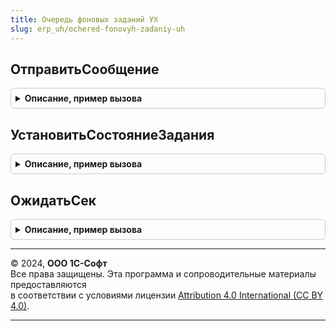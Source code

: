 ```yaml
---
title: Очередь фоновых заданий УХ
slug: erp_uh/ochered-fonovyh-zadaniy-uh
---
```



## ОтправитьСообщение
<details style="margin: 1em 0; padding: 0.5em; border: 1px solid #ccc; border-radius: 6px;">

<summary style="font-weight: bold; cursor: pointer;">Описание, пример вызова</summary>

```bsl

Функция ОтправитьСообщение(Получатель, Отправитель, Порядок = 0, Сообщение, СтепеньСжатия = Неопределено) Экспорт
```

Пример вызова
```bsl
Результат = ОчередьФоновыхЗаданийУХ.ОтправитьСообщение(Получатель, Отправитель, Порядок, Сообщение, СтепеньСжатия);
```
</details>

## УстановитьСостояниеЗадания
<details style="margin: 1em 0; padding: 0.5em; border: 1px solid #ccc; border-radius: 6px;">

<summary style="font-weight: bold; cursor: pointer;">Описание, пример вызова</summary>

```bsl

Функция УстановитьСостояниеЗадания(Ключ, Состояние = Неопределено, Прогресс = Неопределено, Пояснение = Неопределено) Экспорт
```

Пример вызова
```bsl
Результат = ОчередьФоновыхЗаданийУХ.УстановитьСостояниеЗадания(Ключ, Состояние, Прогресс, Пояснение);
```
</details>

## ОжидатьСек
<details style="margin: 1em 0; padding: 0.5em; border: 1px solid #ccc; border-radius: 6px;">

<summary style="font-weight: bold; cursor: pointer;">Описание, пример вызова</summary>

```bsl

Процедура ОжидатьСек(Сек) Экспорт
```

Пример вызова
```bsl
ОчередьФоновыхЗаданийУХ.ОжидатьСек(Сек) 
```
</details>

---

© 2024, **ООО 1С-Софт**  
Все права защищены. Эта программа и сопроводительные материалы предоставляются  
в соответствии с условиями лицензии [Attribution 4.0 International (CC BY 4.0)](https://creativecommons.org/licenses/by/4.0/legalcode).

---
